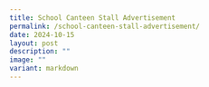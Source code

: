 ```yaml
---
title: School Canteen Stall Advertisement
permalink: /school-canteen-stall-advertisement/
date: 2024-10-15
layout: post
description: ""
image: ""
variant: markdown
---
```

